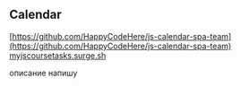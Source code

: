 ## Calendar

[https://github.com/HappyCodeHere/js-calendar-spa-team](https://github.com/HappyCodeHere/js-calendar-spa-team)
[myjscoursetasks.surge.sh](myjscoursetasks.surge.sh)

описание напишу
